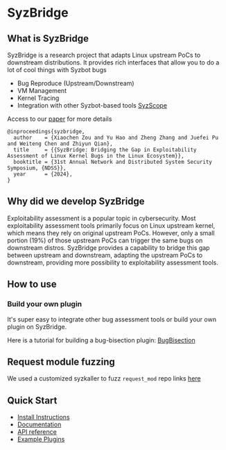 # SyzBridge

## What is SyzBridge

SyzBridge is a research project that adapts Linux upstream PoCs to downstream distributions.
It provides rich interfaces that allow you to do a lot of cool things with Syzbot bugs

- Bug Reproduce (Upstream/Downstream)
- VM Management
- Kernel Tracing
- Integration with other Syzbot-based tools [SyzScope](https://github.com/plummm/SyzScope)

Access to our [paper](./SyzBridge-Camera_Ready.pdf) for more details
```
@inproceedings{syzbridge,
  author    = {Xiaochen Zou and Yu Hao and Zheng Zhang and Juefei Pu and Weiteng Chen and Zhiyun Qian},
  title     = {{SyzBridge: Bridging the Gap in Exploitability Assessment of Linux Kernel Bugs in the Linux Ecosystem}},
  booktitle = {31st Annual Network and Distributed System Security Symposium, {NDSS}},
  year      = {2024},
}
```

## Why did we develop SyzBridge

Exploitability assessment is a popular topic in cybersecurity. Most exploitability assessment tools primarily focus on Linux upstream kernel, which means they rely on original upstream PoCs. However, only a small portion (19%) of those upstream PoCs can trigger the same bugs on downstream distros. SyzBridge provides a capability to bridge this gap between upstream and downstream, adapting the upstream PoCs to downstream, providing more possibility to exploitability assessment tools.

## How to use

### Build your own plugin
It's super easy to integrate other bug assessment tools or build your own plugin on SyzBridge.

Here is a tutorial for building a bug-bisection plugin: [BugBisection](../../wiki/Plugins#write-your-own-plugin)

## Request module fuzzing
We used a customized syzkaller to fuzz `request_mod` repo links [here](https://github.com/plummm/syzkaller-capability_inference/tree/module_fuzzing)

## Quick Start
- [Install Instructions](../../wiki)
- [Documentation](../../wiki)
- [API reference](../../wiki/API-Reference)
- [Example Plugins](../../wiki/Plugins)
